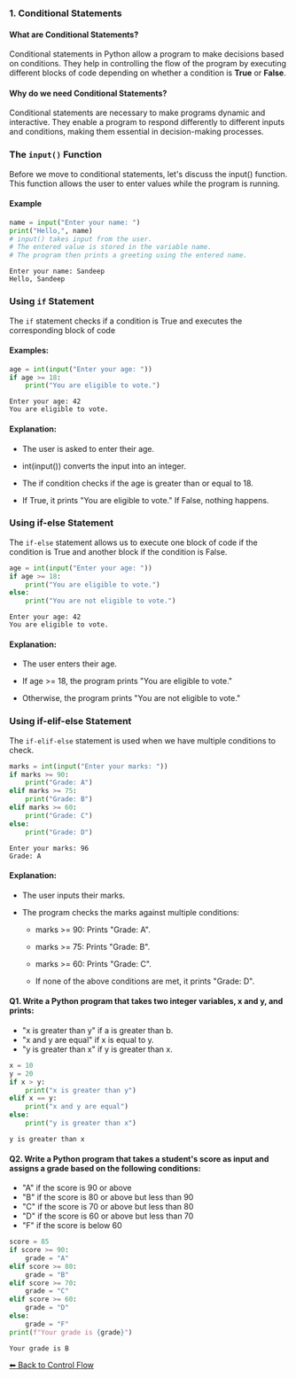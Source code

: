 ### 1. Conditional Statements
#### What are Conditional Statements?

Conditional statements in Python allow a program to make decisions based on conditions. They help in controlling the flow of the program by executing different blocks of code depending on whether a condition is **True** or **False**.

#### Why do we need Conditional Statements?

Conditional statements are necessary to make programs dynamic and interactive. They enable a program to respond differently to different inputs and conditions, making them essential in decision-making processes.

### The `input()` Function

Before we move to conditional statements, let's discuss the input() function. This function allows the user to enter values while the program is running.

#### Example


```python
name = input("Enter your name: ")
print("Hello,", name)
# input() takes input from the user.
# The entered value is stored in the variable name.
# The program then prints a greeting using the entered name.
```

    Enter your name: Sandeep
    Hello, Sandeep
    

### Using `if` Statement

The `if` statement checks if a condition is True and executes the corresponding block of code

#### Examples:


```python
age = int(input("Enter your age: "))
if age >= 18:
    print("You are eligible to vote.")
```

    Enter your age: 42
    You are eligible to vote.
    

#### Explanation:

* The user is asked to enter their age.

* int(input()) converts the input into an integer.

* The if condition checks if the age is greater than or equal to 18.

* If True, it prints "You are eligible to vote." If False, nothing happens.

### Using if-else Statement

The `if-else` statement allows us to execute one block of code if the condition is True and another block if the condition is False.


```python
age = int(input("Enter your age: "))
if age >= 18:
    print("You are eligible to vote.")
else:
    print("You are not eligible to vote.")
```

    Enter your age: 42
    You are eligible to vote.
    

#### Explanation:

* The user enters their age.

* If age >= 18, the program prints "You are eligible to vote."

* Otherwise, the program prints "You are not eligible to vote."

### Using if-elif-else Statement

The `if-elif-else` statement is used when we have multiple conditions to check.


```python
marks = int(input("Enter your marks: "))
if marks >= 90:
    print("Grade: A")
elif marks >= 75:
    print("Grade: B")
elif marks >= 60:
    print("Grade: C")
else:
    print("Grade: D")
```

    Enter your marks: 96
    Grade: A
    

#### Explanation:

* The user inputs their marks.

* The program checks the marks against multiple conditions:

    * marks >= 90: Prints "Grade: A".

    * marks >= 75: Prints "Grade: B".

    * marks >= 60: Prints "Grade: C".

    * If none of the above conditions are met, it prints "Grade: D".

#### Q1. Write a Python program that takes two integer variables, x and y, and prints:

* "x is greater than y" if a is greater than b.
* "x and y are equal" if x is equal to y.
* "y is greater than x" if y is greater than x.


```python
x = 10
y = 20
if x > y:
    print("x is greater than y")
elif x == y:
    print("x and y are equal")
else:
    print("y is greater than x")
```

    y is greater than x
    

#### Q2. Write a Python program that takes a student's score as input and assigns a grade based on the following conditions:

* "A" if the score is 90 or above
* "B" if the score is 80 or above but less than 90
* "C" if the score is 70 or above but less than 80
* "D" if the score is 60 or above but less than 70
* "F" if the score is below 60


```python
score = 85
if score >= 90:
    grade = "A"
elif score >= 80:
    grade = "B"
elif score >= 70:
    grade = "C"
elif score >= 60:
    grade = "D"
else:
    grade = "F"
print(f"Your grade is {grade}")
```

    Your grade is B
    

[⬅ Back to Control Flow](../Control-Flow-Statements.md)
